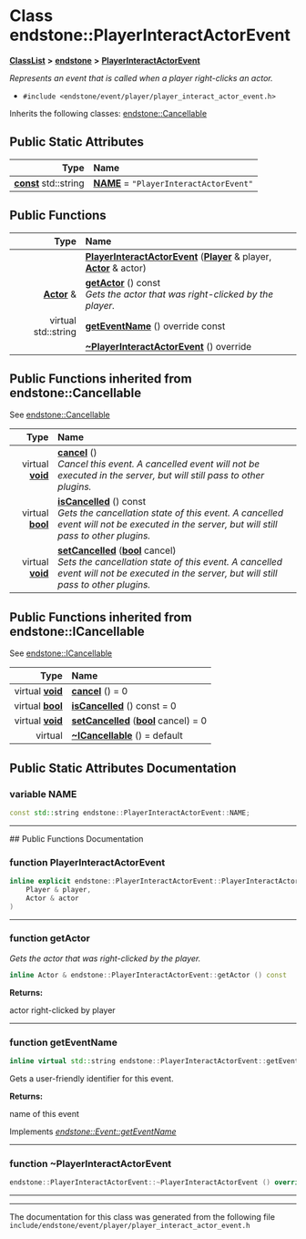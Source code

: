 

# Class endstone::PlayerInteractActorEvent



[**ClassList**](annotated.md) **>** [**endstone**](namespaceendstone.md) **>** [**PlayerInteractActorEvent**](classendstone_1_1PlayerInteractActorEvent.md)



_Represents an event that is called when a player right-clicks an actor._ 

* `#include <endstone/event/player/player_interact_actor_event.h>`



Inherits the following classes: [endstone::Cancellable](classendstone_1_1Cancellable.md)
































## Public Static Attributes

| Type | Name |
| ---: | :--- |
|  [**const**](classendstone_1_1Vector.md) std::string | [**NAME**](#variable-name)   = `"PlayerInteractActorEvent"`<br> |










































## Public Functions

| Type | Name |
| ---: | :--- |
|   | [**PlayerInteractActorEvent**](#function-playerinteractactorevent) ([**Player**](classendstone_1_1Player.md) & player, [**Actor**](classendstone_1_1Actor.md) & actor) <br> |
|  [**Actor**](classendstone_1_1Actor.md) & | [**getActor**](#function-getactor) () const<br>_Gets the actor that was right-clicked by the player._  |
| virtual std::string | [**getEventName**](#function-geteventname) () override const<br> |
|   | [**~PlayerInteractActorEvent**](#function-playerinteractactorevent) () override<br> |


## Public Functions inherited from endstone::Cancellable

See [endstone::Cancellable](classendstone_1_1Cancellable.md)

| Type | Name |
| ---: | :--- |
| virtual [**void**](classendstone_1_1Vector.md) | [**cancel**](classendstone_1_1Cancellable.md#function-cancel) () <br>_Cancel this event. A cancelled event will not be executed in the server, but will still pass to other plugins._  |
| virtual [**bool**](classendstone_1_1Vector.md) | [**isCancelled**](classendstone_1_1Cancellable.md#function-iscancelled) () const<br>_Gets the cancellation state of this event. A cancelled event will not be executed in the server, but will still pass to other plugins._  |
| virtual [**void**](classendstone_1_1Vector.md) | [**setCancelled**](classendstone_1_1Cancellable.md#function-setcancelled) ([**bool**](classendstone_1_1Vector.md) cancel) <br>_Sets the cancellation state of this event. A cancelled event will not be executed in the server, but will still pass to other plugins._  |


## Public Functions inherited from endstone::ICancellable

See [endstone::ICancellable](classendstone_1_1ICancellable.md)

| Type | Name |
| ---: | :--- |
| virtual [**void**](classendstone_1_1Vector.md) | [**cancel**](classendstone_1_1ICancellable.md#function-cancel) () = 0<br> |
| virtual [**bool**](classendstone_1_1Vector.md) | [**isCancelled**](classendstone_1_1ICancellable.md#function-iscancelled) () const = 0<br> |
| virtual [**void**](classendstone_1_1Vector.md) | [**setCancelled**](classendstone_1_1ICancellable.md#function-setcancelled) ([**bool**](classendstone_1_1Vector.md) cancel) = 0<br> |
| virtual  | [**~ICancellable**](classendstone_1_1ICancellable.md#function-icancellable) () = default<br> |
















































































## Public Static Attributes Documentation




### variable NAME 

```C++
const std::string endstone::PlayerInteractActorEvent::NAME;
```




<hr>
## Public Functions Documentation




### function PlayerInteractActorEvent 

```C++
inline explicit endstone::PlayerInteractActorEvent::PlayerInteractActorEvent (
    Player & player,
    Actor & actor
) 
```




<hr>



### function getActor 

_Gets the actor that was right-clicked by the player._ 
```C++
inline Actor & endstone::PlayerInteractActorEvent::getActor () const
```





**Returns:**

actor right-clicked by player 





        

<hr>



### function getEventName 

```C++
inline virtual std::string endstone::PlayerInteractActorEvent::getEventName () override const
```



Gets a user-friendly identifier for this event.




**Returns:**

name of this event 





        
Implements [*endstone::Event::getEventName*](classendstone_1_1Event.md#function-geteventname)


<hr>



### function ~PlayerInteractActorEvent 

```C++
endstone::PlayerInteractActorEvent::~PlayerInteractActorEvent () override
```




<hr>

------------------------------
The documentation for this class was generated from the following file `include/endstone/event/player/player_interact_actor_event.h`

